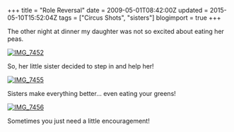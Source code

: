 +++
title = "Role Reversal"
date = 2009-05-01T08:42:00Z
updated = 2015-05-10T15:52:04Z
tags = ["Circus Shots", "sisters"]
blogimport = true 
+++

  

The other night at dinner my daughter was not so excited about eating her peas.

[![IMG_7452](https://latc.s3.amazonaws.com/wp-content/uploads/2009/05/img-7452-thumb.jpg "IMG_7452")](https://latc.s3.amazonaws.com/wp-content/uploads/2009/05/img-7452.jpg)

So, her little sister decided to step in and help her!

[![IMG_7455](https://latc.s3.amazonaws.com/wp-content/uploads/2009/05/img-7455-thumb.jpg "IMG_7455")](https://latc.s3.amazonaws.com/wp-content/uploads/2009/05/img-7455.jpg)

Sisters make everything better… even eating your greens!

[![IMG_7456](https://latc.s3.amazonaws.com/wp-content/uploads/2009/05/img-7456-thumb.jpg "IMG_7456")](https://latc.s3.amazonaws.com/wp-content/uploads/2009/05/img-7456.jpg)

Sometimes you just need a little encouragement!
